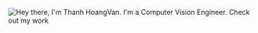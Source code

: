 ![Hey there, I'm Thanh HoangVan. I'm a Computer Vision Engineer. Check out my work](https://github.com/thanhhoangvan/thanhhoangvan/raw/master/dark.gif)
